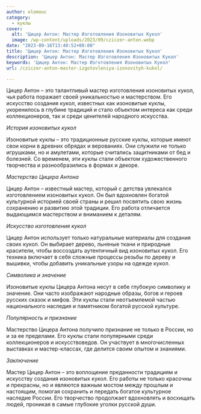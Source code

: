 ```yaml
---
author: olomouc
category:
  - куклы
cover:
  alt: 'Цицер Антон: Мастер Изготовления Изоновитых Кукол'
  image: /wp-content/uploads/2023/09/cziczer-anton.webp
date: "2023-09-16T13:40:52+00:00"
title: 'Цицер Антон: Мастер Изготовления Изоновитых Кукол'
description: 'Цицер Антон: Мастер Изготовления Изоновитых Кукол'
keywords: 'Цицер Антон: Мастер Изготовления Изоновитых Кукол'
url: /cziczer-anton-master-izgotovleniya-izonovityh-kukol/

---
```

Цицер Антон – это талантливый мастер изготовления изоновитых кукол, чья работа поражает своей уникальностью и мастерством. Его искусство создания кукол, известных как изоновитые куклы, укоренилось в глубине традиций и стало объектом интереса как среди коллекционеров, так и среди ценителей народного искусства.

_История изоновитых кукол_

Изоновитые куклы – это традиционные русские куклы, которые имеют свои корни в древних обрядах и верованиях. Они служили не только игрушками, но и амулетами, которые считались защитниками от бед и болезней. Со временем, эти куклы стали объектом художественного творчества и разнообразились в формах и декоре.

_Мастерство Цицера Антона_

Цицер Антон – известный мастер, который с детства увлекался изготовлением изоновитых кукол. Он был вдохновлен богатой культурной историей своей страны и решил посвятить свою жизнь сохранению и развитию этой традиции. Его работа отличается выдающимся мастерством и вниманием к деталям.

_Искусство изготовления кукол_

Цицер Антон использует только натуральные материалы для создания своих кукол. Он выбирает дерево, льняные ткани и природные красители, чтобы воссоздать аутентичный вид изоновитых кукол. Его техника включает в себя сложные процессы резьбы по дереву и вышивки, чтобы добавить уникальные узоры на одежде кукол.

_Символика и значение_

Изоновитые куклы Цицера Антона несут в себе глубокую символику и значение. Они часто изображают народные образы, богов и героев русских сказок и мифов. Эти куклы стали неотъемлемой частью национального наследия и памятником богатой русской культуре.

_Популярность и признание_

Мастерство Цицера Антона получило признание не только в России, но и за ее пределами. Его куклы стали популярными среди коллекционеров и искусствоведов. Он участвует в многочисленных выставках и мастер-классах, где делится своим опытом и знаниями.

_Заключение_

Мастер Цицер Антон – это воплощение преданности традициям и искусству создания изоновитых кукол. Его работы не только красочны и прекрасны, но и являются важным мостом между прошлым и настоящим, помогая сохранить и передать богатое культурное наследие России. Его творчество продолжает вдохновлять и восхищать людей, проникая в самые глубокие уголки русской души.
